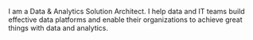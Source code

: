 I am a Data & Analytics Solution Architect. I help data and IT teams build effective data platforms and enable their organizations to achieve great things with data and analytics.
